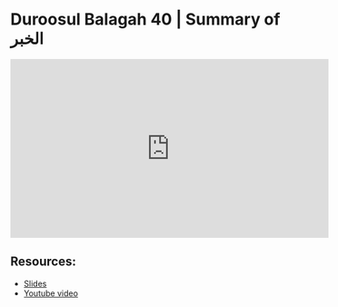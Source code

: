 # Duroosul Balagah 40 | Summary of الخبر
                
<iframe width="560" height="315" src="https://www.youtube-nocookie.com/embed/jTP742EXIWw?start=0" frameborder="0" allow="accelerometer; autoplay; encrypted-media; gyroscope; picture-in-picture" allowfullscreen="allowfullscreen">
</iframe><BR>

## Resources:
- [Slides](https://github.com/arshare/resources_balagha_pdfs)
- [Youtube video](https://www.youtube.com/watch?v=jTP742EXIWw&list=PLzn0qdi6JpdvvXVuJ7kIusNquSxeyKJvc)

